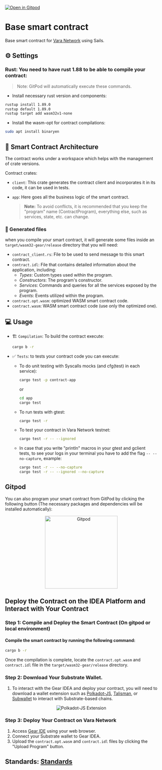 [![Open in Gitpod](https://img.shields.io/badge/Open_in-Gitpod-white?logo=gitpod)]( https://gitpod.io/new/#https://github.com/Vara-Lab/Base-Smart-Contract.git)

# Base smart contract

Base smart contract for [Vara Network](https://vara.network/) using Sails.

## ⚙️ Settings

### Rust: You need to have rust 1.88 to be able to compile your contract:

> Note: GitPod will automatically execute these commands.

- Install necessary rust version and components:

```bash
rustup install 1.89.0
rustup default 1.89.0
rustup target add wasm32v1-none
```

- Install the wasm-opt for contract compilations:

```bash       
sudo apt install binaryen
```

## 📁 Smart Contract Architecture

The contract works under a workspace which helps with the management of crate versions.

Contract crates:

- `client`: This crate generates the contract client and incorporates it in its code, it can be used in tests.
- `app`: Here goes all the business logic of the smart contract.

    > **Note:**
    > To avoid conflicts, it is recommended that you keep the "program" name (ContractProgram), everything else, such as services, state, etc. can change.

### 📄 Generated files

when you compile your smart contract, it will generate some files inside an `target/wasm32-gear/release` directory that you will need:

- `contract_client.rs`: File to be used to send message to this smart contract.
- `contract.idl`: File that contains detailed information about the application, including:
    + *Types*: Custom types used within the program.
    + *Constructors*: The program's constructor.
    + *Services*: Commands and queries for all the services exposed by the program.
    + *Events*: Events utilized within the program.
- `contract.opt.wasm`: optimized WASM smart contract code.
- `contract.wasm`: WASM smart contract code (use only the optimized one).

## 💻 Usage

- 🏗️ `Compilation`: To build the contract execute:

    ```sh
    cargo b -r
    ```

- ✅ `Tests`: to tests your contract code you can execute:
    - To do unit testing with Syscalls mocks (and cfg(test) in each service):
        ```sh
        cargo test -p contract-app
        ```

        or 

        ```sh
        cd app
        cargo test
        ```

    - To run tests with gtest:
        ```sh
        cargo test -r
        ```

    - To test your contract in Vara Network testnet:

      ```sh
      cargo test -r -- --ignored
      ```

    - In case that you write "println" macros in your gtest and gclient tests, to see your logs in your terminal you have to add the flag `-- --no-capture`, example:

      ```sh
      cargo test -r -- --no-capture
      cargo test -r -- --ignored --no-capture
      ```

## Gitpod

You can also program your smart contract from GitPod by clicking the following button (The necessary packages and dependencies will be installed automatically):

<p align="center">
  <a href="https://gitpod.io/#https://github.com/Vara-Lab/Base-Smart-Contract.git" target="_blank">
    <img src="https://gitpod.io/button/open-in-gitpod.svg" width="240" alt="Gitpod">
  </a>
</p>

## Deploy the Contract on the IDEA Platform and Interact with Your Contract

### Step 1: Compile and Deploy the Smart Contract (On gitpod or local environment)

#### Compile the smart contract by running the following command:

```bash
cargo b -r
```

Once the compilation is complete, locate the `contract.opt.wasm` and `contract.idl` file in the `target/wasm32-gear/release` directory.

### Step 2: Download Your Substrate Wallet.

1. To interact with the Gear IDEA and deploy your contract, you will need to download a wallet extension such as [Polkadot-JS](https://polkadot.js.org/extension/), [Talisman](https://talisman.xyz/), or [Subwallet](https://subwallet.app/) to interact with Substrate-based chains.

<div align="center">
  <img src="https://polkadot.js.org/extension/extension-overview.png" alt="Polkadot-JS Extension">
</div>

### Step 3: Deploy Your Contract on Vara Network

1. Access [Gear IDE](https://idea.gear-tech.io/programs?node=wss%3A%2F%2Frpc.vara.network) using your web browser.
2. Connect your Substrate wallet to Gear IDEA.
3. Upload the `contract.opt.wasm` and `contract.idl` files by clicking the "Upload Program" button.

## Standards: [Standards](https://github.com/gear-foundation/standards.git)